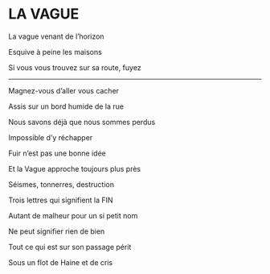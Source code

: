 # LA VAGUE

La vague venant de l’horizon

Esquive à peine les maisons

Si vous vous trouvez sur sa route, fuyez

---

Magnez-vous d’aller vous cacher

Assis sur un bord humide de la rue

Nous savons déjà que nous sommes perdus

Impossible d’y réchapper

Fuir n’est pas une bonne idée

Et la Vague approche toujours plus près

Séismes, tonnerres, destruction

Trois lettres qui signifient la FIN

Autant de malheur pour un si petit nom

Ne peut signifier rien de bien

Tout ce qui est sur son passage périt

Sous un flot de Haine et de cris
